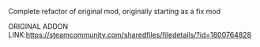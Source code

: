 Complete refactor of original mod, originally starting as a fix mod

ORIGINAL ADDON LINK:https://steamcommunity.com/sharedfiles/filedetails/?id=1800764828
